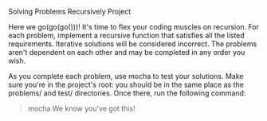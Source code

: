 Solving Problems Recursively Project

Here we go(go(go()))! It's time to flex your coding muscles on recursion. For each problem, implement a recursive function that satisfies all the listed requirements. Iterative solutions will be considered incorrect. The problems aren't dependent on each other and may be completed in any order you wish.

As you complete each problem, use mocha to test your solutions. Make sure you're in the project's root: you should be in the same place as the problems/ and test/ directories. Once there, run the following command:

> mocha
We know you've got this!

